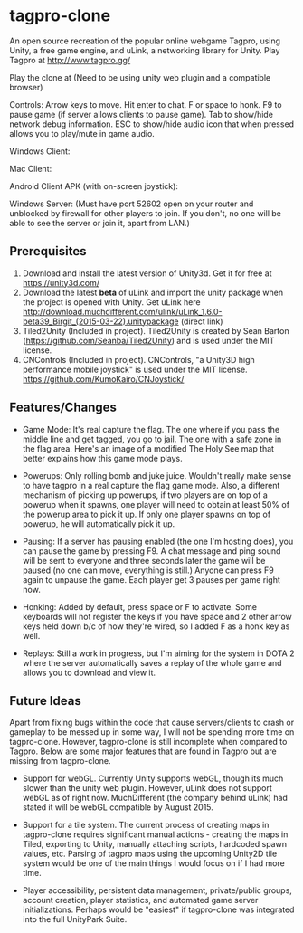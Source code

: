 # tagpro-clone
An open source recreation of the popular online webgame Tagpro, using Unity, a free game engine, and uLink, a networking library for Unity. Play Tagpro at http://www.tagpro.gg/

Play the clone at (Need to be using unity web plugin and a compatible browser)

Controls: Arrow keys to move. Hit enter to chat. F or space to honk. F9 to pause game (if server allows clients to pause game). Tab to show/hide network debug information. ESC to show/hide audio icon that when pressed allows you to play/mute in game audio.

Windows Client:

Mac Client:

Android Client APK (with on-screen joystick):

Windows Server: 
(Must have port 52602 open on your router and unblocked by firewall for other players to join. If you don't, no one will be able to see the server or join it, apart from LAN.)

## Prerequisites
1. Download and install the latest version of Unity3d. Get it for free at https://unity3d.com/
2. Download the latest **beta** of uLink and import the unity package when the project is opened with Unity. Get uLink here http://download.muchdifferent.com/ulink/uLink_1.6.0-beta39_Birgit_(2015-03-22).unitypackage (direct link)
3. Tiled2Unity (Included in project). Tiled2Unity is created by Sean Barton (https://github.com/Seanba/Tiled2Unity) and is used under the MIT license.
4. CNControls (Included in project). CNControls, "a Unity3D high performance mobile joystick" is used under the MIT license. https://github.com/KumoKairo/CNJoystick/


## Features/Changes
* Game Mode: It's real capture the flag. The one where if you pass the middle line and get tagged, you go to jail. The one with a safe zone in the flag area. Here's an image of a modified The Holy See map that better explains how this game mode plays.

* Powerups: Only rolling bomb and juke juice. Wouldn't really make sense to have tagpro in a real capture the flag game mode. Also, a different mechanism of picking up powerups, if two players are on top of a powerup when it spawns, one player will need to obtain at least 50% of the powerup area to pick it up. If only one player spawns on top of powerup, he will automatically pick it up.

* Pausing: If a server has pausing enabled (the one I'm hosting does), you can pause the game by pressing F9. A chat message and ping sound will be sent to everyone and three seconds later the game will be paused (no one can move, everything is still.) Anyone can press F9 again to unpause the game. Each player get 3 pauses per game right now.

* Honking: Added by default, press space or F to activate. Some keyboards will not register the keys if you have space and 2 other arrow keys held down b/c of how they're wired, so I added F as a honk key as well.

* Replays: Still a work in progress, but I'm aiming for the system in DOTA 2 where the server automatically saves a replay of the whole game and allows you to download and view it.

## Future Ideas

Apart from fixing bugs within the code that cause servers/clients to crash or gameplay to be messed up in some way, I will not be spending more time on tagpro-clone. However, tagpro-clone is still incomplete when compared to Tagpro. Below are some major features that are found in Tagpro but are missing from tagpro-clone.

* Support for webGL. Currently Unity supports webGL, though its much slower than the unity web plugin. However, uLink does not support webGL as of right now. MuchDifferent (the company behind uLink) had stated it will be webGL compatible by August 2015.

* Support for a tile system. The current process of creating maps in tagpro-clone requires significant manual actions - creating the maps in Tiled, exporting to Unity, manually attaching scripts, hardcoded spawn values, etc. Parsing of tagpro maps using the upcoming Unity2D tile system would be one of the main things I would focus on if I had more time.

* Player accessibility, persistent data management, private/public groups, account creation, player statistics, and automated game server initializations. Perhaps would be "easiest" if tagpro-clone was integrated into the full UnityPark Suite.
